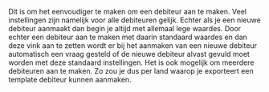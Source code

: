 Dit is om het eenvoudiger te maken om een debiteur aan te maken. Veel instellingen zijn namelijk voor alle debiteuren gelijk. Echter als je een nieuwe debiteur aanmaakt dan begin je altijd met allemaal lege waardes. Door echter een debiteur aan te maken met daarin standaard waardes en dan deze vink aan te zetten wordt er bij het aanmaken van een nieuwe debiteur automatisch een vraag gesteld of de nieuwe debiteur alvast gevuld moet worden met deze standaard instellingen. Het is ook mogelijk om meerdere debiteuren aan te maken. Zo zou je dus per land waarop je exporteert een template debiteur kunnen aanmaken.
